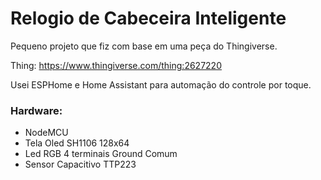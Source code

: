# Relogio de Cabeceira Inteligente

Pequeno projeto que fiz com base em uma peça do Thingiverse.

Thing: https://www.thingiverse.com/thing:2627220

Usei ESPHome e Home Assistant para automação do controle por toque.

### Hardware:
- NodeMCU
- Tela Oled SH1106 128x64
- Led RGB 4 terminais Ground Comum
- Sensor Capacitivo TTP223
